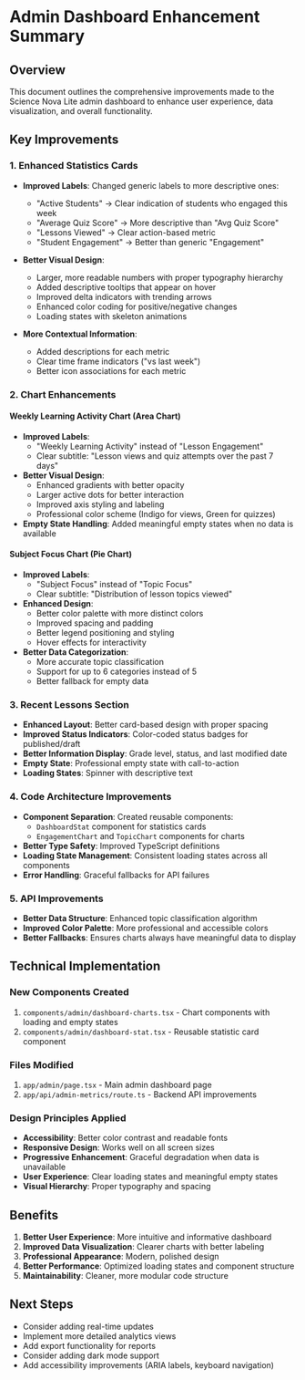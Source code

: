 # Admin Dashboard Enhancement Summary

## Overview
This document outlines the comprehensive improvements made to the Science Nova Lite admin dashboard to enhance user experience, data visualization, and overall functionality.

## Key Improvements

### 1. Enhanced Statistics Cards
- **Improved Labels**: Changed generic labels to more descriptive ones:
  - "Active Students" → Clear indication of students who engaged this week
  - "Average Quiz Score" → More descriptive than "Avg Quiz Score"
  - "Lessons Viewed" → Clear action-based metric
  - "Student Engagement" → Better than generic "Engagement"

- **Better Visual Design**:
  - Larger, more readable numbers with proper typography hierarchy
  - Added descriptive tooltips that appear on hover
  - Improved delta indicators with trending arrows
  - Enhanced color coding for positive/negative changes
  - Loading states with skeleton animations

- **More Contextual Information**:
  - Added descriptions for each metric
  - Clear time frame indicators ("vs last week")
  - Better icon associations for each metric

### 2. Chart Enhancements

#### Weekly Learning Activity Chart (Area Chart)
- **Improved Labels**: 
  - "Weekly Learning Activity" instead of "Lesson Engagement"
  - Clear subtitle: "Lesson views and quiz attempts over the past 7 days"
- **Better Visual Design**:
  - Enhanced gradients with better opacity
  - Larger active dots for better interaction
  - Improved axis styling and labeling
  - Professional color scheme (Indigo for views, Green for quizzes)
- **Empty State Handling**: Added meaningful empty states when no data is available

#### Subject Focus Chart (Pie Chart)
- **Improved Labels**:
  - "Subject Focus" instead of "Topic Focus"
  - Clear subtitle: "Distribution of lesson topics viewed"
- **Enhanced Design**:
  - Better color palette with more distinct colors
  - Improved spacing and padding
  - Better legend positioning and styling
  - Hover effects for interactivity
- **Better Data Categorization**:
  - More accurate topic classification
  - Support for up to 6 categories instead of 5
  - Better fallback for empty data

### 3. Recent Lessons Section
- **Enhanced Layout**: Better card-based design with proper spacing
- **Improved Status Indicators**: Color-coded status badges for published/draft
- **Better Information Display**: Grade level, status, and last modified date
- **Empty State**: Professional empty state with call-to-action
- **Loading States**: Spinner with descriptive text

### 4. Code Architecture Improvements
- **Component Separation**: Created reusable components:
  - `DashboardStat` component for statistics cards
  - `EngagementChart` and `TopicChart` components for charts
- **Better Type Safety**: Improved TypeScript definitions
- **Loading State Management**: Consistent loading states across all components
- **Error Handling**: Graceful fallbacks for API failures

### 5. API Improvements
- **Better Data Structure**: Enhanced topic classification algorithm
- **Improved Color Palette**: More professional and accessible colors
- **Better Fallbacks**: Ensures charts always have meaningful data to display

## Technical Implementation

### New Components Created
1. `components/admin/dashboard-charts.tsx` - Chart components with loading and empty states
2. `components/admin/dashboard-stat.tsx` - Reusable statistic card component

### Files Modified
1. `app/admin/page.tsx` - Main admin dashboard page
2. `app/api/admin-metrics/route.ts` - Backend API improvements

### Design Principles Applied
- **Accessibility**: Better color contrast and readable fonts
- **Responsive Design**: Works well on all screen sizes
- **Progressive Enhancement**: Graceful degradation when data is unavailable
- **User Experience**: Clear loading states and meaningful empty states
- **Visual Hierarchy**: Proper typography and spacing

## Benefits
1. **Better User Experience**: More intuitive and informative dashboard
2. **Improved Data Visualization**: Clearer charts with better labeling
3. **Professional Appearance**: Modern, polished design
4. **Better Performance**: Optimized loading states and component structure
5. **Maintainability**: Cleaner, more modular code structure

## Next Steps
- Consider adding real-time updates
- Implement more detailed analytics views
- Add export functionality for reports
- Consider adding dark mode support
- Add accessibility improvements (ARIA labels, keyboard navigation)
